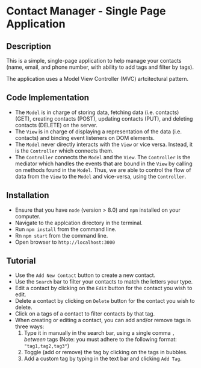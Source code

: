 # Contact Manager - Single Page Application

## Description
This is a simple, single-page application to help manage your contacts (name, email, and phone number, with ability to add tags and filter by tags).

The application uses a Model View Controller (MVC) artcitectural pattern.

## Code Implementation
* The `Model` is in charge of storing data, fetching data (i.e. contacts) (GET), creating contacts (POST), updating contacts (PUT), and deleting contacts (DELETE) on the server.
* The `View` is in charge of displaying a representation of the data (i.e. contacts) and binding event listeners on DOM elements.
* The `Model` never directly interacts with the `View` or vice versa. Instead, it is the `Controller` which connects them.
* The `Controller` connects the `Model` and the `View`. The `Controller` is the mediator which handles the events that are bound in the `View` by calling on methods found in the `Model`. Thus, we are able to control the flow of data from the `View` to the `Model` and vice-versa, using the `Controller`.

## Installation
* Ensure that you have `node` (version > 8.0) and `npm` installed on your computer.
* Navigate to the applcation directory in the terminal.
* Run `npm install` from the command line.
* Rn `npm start` from the command line.
* Open browser to `http://localhost:3000`

## Tutorial
* Use the `Add New Contact` button to create a new contact.
* Use the `Search` bar to filter your contacts to match the letters your type.
* Edit a contact by clicking on the `Edit` button for the contact you wish to edit.
* Delete a contact by clicking on `Delete` button for the contact you wish to delete.
* Click on a tags of a contact to filter contacts by that tag.
* When creating or editing a contact, you can add and/or remove tags in three ways:
  1. Type it in manually in the search bar, using a single comma `,` *between* tags (Note: you must adhere to the following format: `"tag1,tag2,tag3"`)
  1. Toggle (add or remove) the tag by clicking on the tags in bubbles.
  1. Add a custom tag by typing in the text bar and clicking `Add Tag`.
